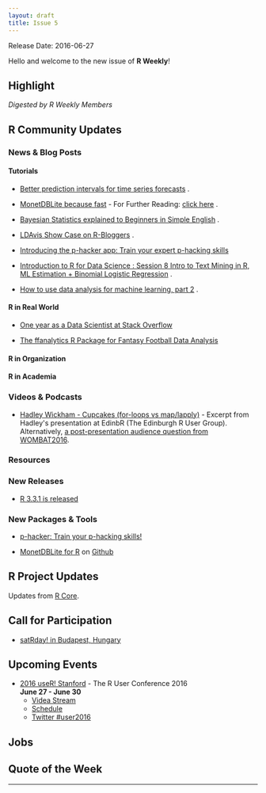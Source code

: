 ```yaml
---
layout: draft
title: Issue 5
---
```


Release Date: 2016-06-27

Hello and welcome to the new issue of **R Weekly**!

## Highlight

*Digested by R Weekly Members*

## R Community Updates

### News & Blog Posts

#### Tutorials

+ [Better prediction intervals for time series forecasts](http://ellisp.github.io/blog/2016/01/30/hybrid-forecasts/?utm_content=buffer32d5f&utm_medium=social&utm_source=twitter.com&utm_campaign=buffer) .

+ [MonetDBLite because fast](http://www.asdfree.com/2016/06/monetdblite-because-fast.html) - For Further Reading: [click here](https://www.monetdb.org/blog/monetdblite-r) .

+ [Bayesian Statistics explained to Beginners in Simple English](http://www.analyticsvidhya.com/blog/2016/06/bayesian-statistics-beginners-simple-english/) .

+ [LDAvis Show Case on R-Bloggers](http://www.r-bloggers.com/ldavis-show-case-on-r-bloggers/) .

+ [Introducing the p-hacker app: Train your expert p-hacking skills](http://www.nicebread.de/introducing-p-hacker/) 

+ [Introduction to R for Data Science : Session 8 Intro to Text Mining in R, ML Estimation + Binomial Logistic Regression](http://www.exactness.net/post/146247550535/introduction-to-r-for-data-science-session-8) .

+ [How to use data analysis for machine learning, part 2](http://www.sharpsightlabs.com/data-analysis-machine-learning-example-part2/) .

#### R in Real World

+ [One year as a Data Scientist at Stack Overflow](http://varianceexplained.org/r/year_data_scientist/)

+ [The ffanalytics R Package for Fantasy Football Data Analysis](http://fantasyfootballanalytics.net/2016/06/ffanalytics-r-package-fantasy-football-data-analysis.html)

#### R in Organization



#### R in Academia


### Videos & Podcasts

+ [Hadley Wickham - Cupcakes (for-loops vs map/lapply)](https://www.youtube.com/watch?v=GyNqlOjhPCQ) - Excerpt from Hadley's presentation at EdinbR (The Edinburgh R User Group). Alternatively, [a post-presentation audience question from WOMBAT2016](https://youtu.be/hRNUgwAFZtQ?t=47m30s).



### Resources



### New Releases

+ [R 3.3.1 is released](http://www.r-bloggers.com/r-3-3-1-is-released/)

### New Packages & Tools

+ [p-hacker: Train your p-hacking skills!](http://www.r-bloggers.com/introducing-the-p-hacker-app-train-your-expert-p-hacking-skills/)

+ [MonetDBLite for R](https://www.monetdb.org/blog/monetdblite-r) on [Github](https://github.com/hannesmuehleisen/MonetDBLite)

## R Project Updates

Updates from [R Core](http://developer.r-project.org/blosxom.cgi/R-devel/NEWS).


## Call for Participation

+ [satRday! in Budapest, Hungary](http://budapest.satrdays.org/#cfp)

## Upcoming Events

+ [2016 useR! Stanford](http://user2016.org/) - The R User Conference 2016<br /> **June 27 - June 30** <br>
  + [Videa Stream](https://aka.ms/user2016conference)
  + [Schedule](http://schedule.user2016.org)
  + [Twitter #user2016](https://twitter.com/hashtag/user2016)

## Jobs



## Quote of the Week



<hr>

<p><small id="page_view">&nbsp;</small></p>
